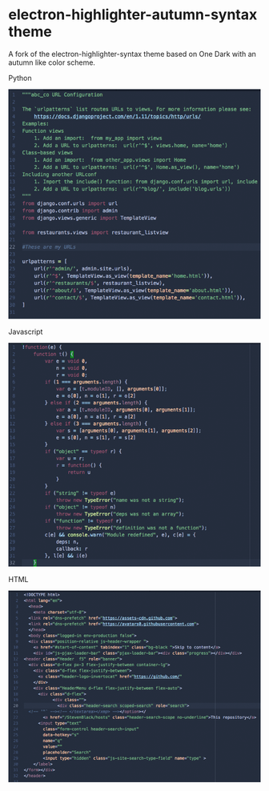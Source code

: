 # electron-highlighter-autumn-syntax theme

A fork of the electron-highlighter-syntax theme based on One Dark with an autumn like color scheme.

Python

![screenshot](https://raw.githubusercontent.com/Lucid-Network/electron-highlighter-syntax/master/python.png)

Javascript

![screenshot](https://raw.githubusercontent.com/Lucid-Network/electron-highlighter-syntax/master/javascript.png)

HTML

![screenshot](https://raw.githubusercontent.com/Lucid-Network/electron-highlighter-syntax/master/html.png)

